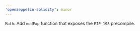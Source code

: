 ```yaml
---
'openzeppelin-solidity': minor
---
```


`Math`: Add `modExp` function that exposes the `EIP-198` precompile.
